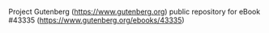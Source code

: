 Project Gutenberg (https://www.gutenberg.org) public repository for eBook #43335 (https://www.gutenberg.org/ebooks/43335)
